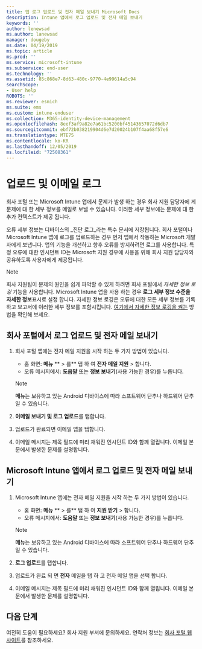 ```yaml
---
title: 앱 로그 업로드 및 전자 메일 보내기 Microsoft Docs
description: Intune 앱에서 로그 업로드 및 전자 메일 보내기
keywords: ''
author: lenewsad
ms.author: lanewsad
manager: dougeby
ms.date: 04/19/2019
ms.topic: article
ms.prod: ''
ms.service: microsoft-intune
ms.subservice: end-user
ms.technology: ''
ms.assetid: 85c868e7-8d63-480c-9770-4e99614a5c94
searchScope:
- User help
ROBOTS: ''
ms.reviewer: esmich
ms.suite: ems
ms.custom: intune-enduser
ms.collection: M365-identity-device-management
ms.openlocfilehash: 8eef3af9a82e7a61bc5200bf45143657072d6db7
ms.sourcegitcommit: ebf72b038219904d6e7d20024b107f4aa68f57e6
ms.translationtype: MTE75
ms.contentlocale: ko-KR
ms.lasthandoff: 12/05/2019
ms.locfileid: "72508361"
---
```

# <a name="upload-and-email-logs"></a>업로드 및 이메일 로그  

회사 포털 또는 Microsoft Intune 앱에서 문제가 발생 하는 경우 회사 지원 담당자에 게 문제에 대 한 세부 정보를 메일로 보낼 수 있습니다. 이러한 세부 정보에는 문제에 대 한 추가 컨텍스트가 제공 됩니다.  

오류 세부 정보는 디바이스의 _진단 로그_라는 특수 문서에 저장됩니다. 회사 포털이나 Microsoft Intune 앱에 로그를 업로드하는 경우 먼저 앱에서 작동하는 Microsoft 개발자에게 보냅니다. 앱의 기능을 개선하고 향후 오류를 방지하려면 로그를 사용합니다. 특정 오류에 대한 인시던트 ID는 Microsoft 지원 경우에 사용을 위해 회사 지원 담당자와 공유하도록 사용자에게 제공됩니다.  

> [!Note]
> 회사 지원팀이 문제의 원인을 쉽게 파악할 수 있게 하려면 회사 포털에서 _자세한 정보 로깅_ 기능을 사용합니다. Microsoft Intune 앱을 사용 하는 경우 **로그 세부 정보 수준을** **자세한 정보**표시로 설정 합니다. 자세한 정보 로깅은 오류에 대한 모든 세부 정보를 기록 하고 보고서에 이러한 세부 정보를 포함시킵니다. [여기에서 자세한 정보 로깅을 켜는](use-verbose-logging-to-help-your-it-administrator-fix-device-issues-android.md) 방법을 확인해 보세요.  

## <a name="upload-and-email-logs-from-company-portal"></a>회사 포털에서 로그 업로드 및 전자 메일 보내기  

1. 회사 포털 앱에는 전자 메일 지원을 시작 하는 두 가지 방법이 있습니다.
    * 홈 화면: **메뉴** ** > 를** 탭 하 여 **전자 메일 지원** > 합니다.  
    * 오류 메시지에서: **도움말** 또는 **정보 보내기**(사용 가능한 경우)를 누릅니다.  

    > [!NOTE]
    > **메뉴**는 보유하고 있는 Android 디바이스에 따라 소프트웨어 단추나 하드웨어 단추일 수 있습니다.  

3. **이메일 보내기 및 로그 업로드**를 탭합니다.  
4. 업로드가 완료되면 이메일 앱을 탭합니다. 
5. 이메일 메시지는 제목 필드에 미리 채워진 인시던트 ID와 함께 열립니다. 이메일 본문에서 발생한 문제를 설명합니다.    


## <a name="upload-and-email-logs-from-microsoft-intune-app"></a>Microsoft Intune 앱에서 로그 업로드 및 전자 메일 보내기   

1. Microsoft Intune 앱에는 전자 메일 지원을 시작 하는 두 가지 방법이 있습니다.  
    * 홈 화면: **메뉴** ** > 를** 탭 하 여 **지원 받기** > 합니다.  
    * 오류 메시지에서: **도움말** 또는 **정보 보내기**(사용 가능한 경우)를 누릅니다.  

    > [!NOTE]
    > **메뉴**는 보유하고 있는 Android 디바이스에 따라 소프트웨어 단추나 하드웨어 단추일 수 있습니다.

3. **로그 업로드**를 탭합니다.  
4. 업로드가 완료 되 면 **전자** 메일을 탭 하 고 전자 메일 앱을 선택 합니다.  
5. 이메일 메시지는 제목 필드에 미리 채워진 인시던트 ID와 함께 열립니다. 이메일 본문에서 발생한 문제를 설명합니다.  

## <a name="next-steps"></a>다음 단계  

여전히 도움이 필요하세요? 회사 지원 부서에 문의하세요. 연락처 정보는 [회사 포털 웹 사이트](https://go.microsoft.com/fwlink/?linkid=2010980)를 참조하세요.
